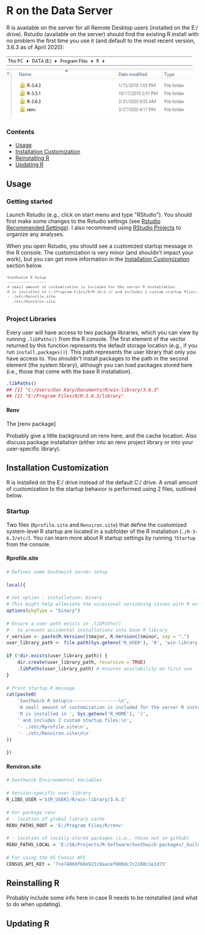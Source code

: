 
# R on the Data Server

R is available on the server for all Remote Desktop users (installed on the E:/ drive). Rstudio (available on the server) should find the existing R install with no problem the first time you use it (and default to the most recent version, 3.6.3 as of April 2020):

![](img/r-install.png)

### Contents

- [Usage](#usage)
- [Installation Customization](#installation-customization)
- [Reinstalling R](#reinstalling-r)
- [Updating R](#updating-r)

## Usage

### Getting started

Launch Rstudio (e.g., click on start menu and type "RStudio"). You should first make some changes to the Rstudio settings (see [Rstudio Recommended Settings](rstudio-settings.md)). I also recommend using [RStudio Projects](https://r4ds.had.co.nz/workflow-projects.html) to organize any analyses.

When you open Rstudio, you should see a customized startup message in the R console. The customization is very minor (and shouldn't impact your work), but you can get more information in the [Installation Customization](#installation-customization) section below.

![](img/r-message.png)

### Project Libraries

Every user will have access to two package libraries, which you can view by running `.libPaths()` from the R console. The first element of the vector returned by this function represents the default storage location (e.g., if you run `install.packages()`). This path represents the user library that only you have access to. You shouldn't install packages to the path in the second element (the system library), although you can load packages stored here (i.e., those that come with the base R installation).

```r
.libPaths()
## [1] "C:/Users/Dan Kary/Documents/R/win-library/3.6.3"
## [2] "E:/Program Files/R/R-3.6.3/library"
```

#### Renv

The [renv package] 

Probably give a little background on renv here, and the cache location. Also discuss package installation (either into an renv project library or into your user-specific library).

## Installation Customization

R is installed on the E:/ drive instead of the default C:/ drive. A small amount of customization to the startup behavior is performed using 2 files, outlined below.

### Startup

Two files (`Rprofile.site` and `Renviron.site`) that define the customized system-level R startup are located in a subfolder of the R installation (`./R-3-6.3/etc/`). You can learn more about R startup settings by running `?Startup` from the console.

#### Rprofile.site

```r
# Defines some Southwick server setup

local({

# Set option - installation: binary
# This might help alleviate the occasional versioning issues with R on Windows
options(pkgType = "binary")

# Ensure a user path exists in .libPaths()
# - to prevent accidental installations into base R library
r_version <- paste(R.Version()$major, R.Version()$minor, sep = ".")
user_library_path <- file.path(Sys.getenv('R_USER'), 'R', 'win-library', r_version)

if (!dir.exists(user_library_path)) {
    dir.create(user_library_path, recursive = TRUE)
    .libPaths(user_library_path) # ensures availability on first use
}

# Print startup R message
cat(paste0(
    'Southwick R Setup\n-----------------\n',
    'A small amount of customization is included for the server R installation.\n',
    'R is installed in ', Sys.getenv('R_HOME'), '/',
    ' and includes 2 custom startup files:\n',
    '- ./etc/Rprofile.site\n',
    '- ./etc/Renviron.site\n\n'
))

})     
```

#### Renviron.site

```r
# Southwick Environmental Variables

# Version-specific user library
R_LIBS_USER ='${R_USER}/R/win-library/3.6.3'

# For package renv
# - location of global library cache
RENV_PATHS_ROOT = 'E:/Program Files/R/renv'

# - location of locally-stored packages (i.e., those not on github)
RENV_PATHS_LOCAL = 'E:/SA/Projects/R-Software/Southwick-packages/_builds_binary'

# For using the US Census API
CENSUS_API_KEY = '7ce74869fb8e921c9aacef808dc7c2180c1e1d73'
```

## Reinstalling R

Probably include some info here in case R needs to be reinstalled (and what to do when updating).

## Updating R

